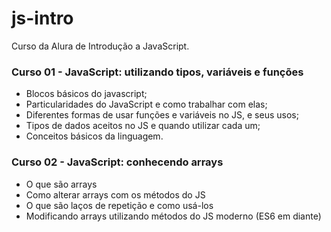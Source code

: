 # js-intro
Curso da Alura de Introdução a JavaScript.

### Curso 01 - JavaScript: utilizando tipos, variáveis e funções
- Blocos básicos do javascript;
- Particularidades do JavaScript e como trabalhar com elas;
- Diferentes formas de usar funções e variáveis no JS, e seus usos;
- Tipos de dados aceitos no JS e quando utilizar cada um;
- Conceitos básicos da linguagem.

### Curso 02 - JavaScript: conhecendo arrays
- O que são arrays
- Como alterar arrays com os métodos do JS
- O que são laços de repetição e como usá-los
- Modificando arrays utilizando métodos do JS moderno (ES6 em diante)